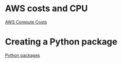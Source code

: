 <h1>AWS costs and CPU</h1>
 <a href="https://aws.amazon.com/sagemaker/pricing/?nc1=h_ls">AWS Compute Costs</a> 

<h1>Creating a Python package</h1>
 <a href="https://packaging.python.org/tutorials/packaging-projects/">Python packages</a> 


